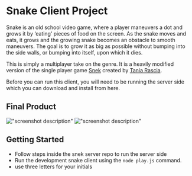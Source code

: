 # Snake Client Project

Snake is an old school video game, where a player maneuvers a dot and grows it by ‘eating’ pieces of food on the screen. As the snake moves and eats, it grows and the growing snake becomes an obstacle to smooth maneuvers. The goal is to grow it as big as possible without bumping into the side walls, or bumping into itself, upon which it dies.

This is simply a multiplayer take on the genre. It is a heavily modified version of the single player game [Snek](https://github.com/taniarascia/snek) created by [Tania Rascia](https://github.com/taniarascia).

Before you can run this client, you will need to be running the server side which you can download and install from here.

## Final Product

!["screenshot description"](#)
!["screenshot description"](#)


## Getting Started

- Follow steps inside the snek server repo to run the server side
- Run the development snake client using the `node play.js` command.
- use three letters for your initials
